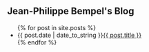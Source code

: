 ## Jean-Philippe Bempel's Blog

<ul>
  {% for post in site.posts %}
    <li>
      {{ post.date | date_to_string }}<a href="{{ post.url }}">{{ post.title }}</a>
    </li>
  {% endfor %}
</ul>
